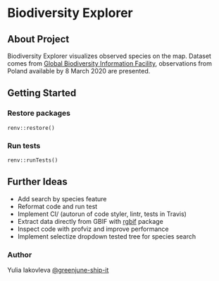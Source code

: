 # Biodiversity Explorer

## About Project

Biodiversity Explorer visualizes observed species on the map. Dataset comes
from [Global Biodiversity Information Facility](https://www.gbif.org/), observations from Poland available by 8 March
2020 are presented.

## Getting Started

### Restore packages

```
renv::restore()
```

### Run tests

```
renv::runTests()
```

## Further Ideas

* Add search by species feature
* Reformat code and run test
* Implement CI/ (autorun of code styler, lintr, tests in Travis)
* Extract data directly from GBIF with [rgbif](https://docs.ropensci.org/rgbif/) package
* Inspect code with profviz and improve performance
* Implement selectize dropdown tested tree for species search

### Author

Yulia Iakovleva [@greenjune-ship-it](https://github.com/greenjune-ship-it)